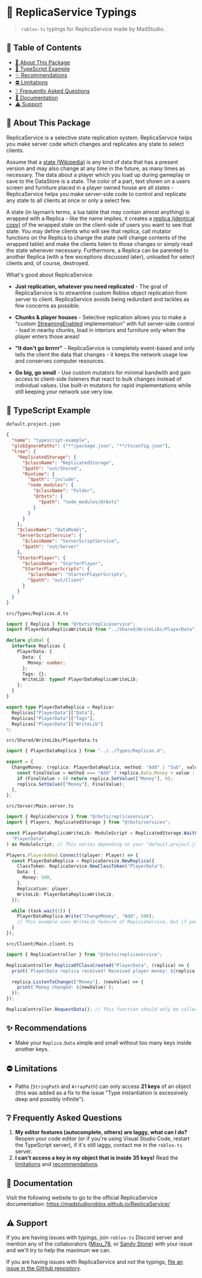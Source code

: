 # 🧩 ReplicaService Typings

> `roblox-ts` typings for ReplicaService made by MadStudio.

## 🔢 Table of Contents

- [📰 About This Package](#-about-this-package)
- [🔗 TypeScript Example](#-typescript-example)
- [✨ Recommendations](#-recommendations)
- [⛔ Limitations](#-limitations)
- [❔ Frequently Asked Questions](#-frequently-asked-questions)
- [📜 Documentation](#-documentation)
- [⚠️ Support](#-support)

## 📰 About This Package

ReplicaService is a selective state replication system. ReplicaService helps you make server code which changes and replicates any state to select clients.

Assume that a [state (Wikipedia)](<https://en.wikipedia.org/wiki/State_(computer_science)>) is any kind of data that has a present version and may also change at any time in the future, as many times as necessary. The data about a player which you load up during gameplay or save to the DataStore is a state. The color of a part, text shown on a users screen and furniture placed in a player owned house are all states - ReplicaService helps you make server-side code to control and replicate any state to all clients at once or only a select few.

A state (in layman’s terms, a lua table that may contain almost anything) is wrapped with a Replica - like the name implies, it creates a [replica (identical copy)](https://en.wikipedia.org/wiki/Replica) of the wrapped state on the client-side of users you want to see that state. You may define clients who will see that replica, call mutator functions on the Replica to change the state (will change contents of the wrapped table) and make the clients listen to those changes or simply read the state whenever necessary. Furthermore, a Replica can be parented to another Replica (with a few exceptions discussed later), unloaded for select clients and, of course, destroyed.

What's good about ReplicaService:

- **Just replication, whatever you need replicated** - The goal of ReplicaService is to streamline custom Roblox object replication from server to client. ReplicaService avoids being redundant and tackles as few concerns as possible.

- **Chunks & player houses** - Selective replication allows you to make a "custom [StreamingEnabled](https://developer.roblox.com/en-us/articles/content-streaming) implementation" with full server-side control - load in nearby chunks, load in interiors and furniture only when the player enters those areas!

- **"It don't go brrrrr"** - ReplicaService is completely event-based and only tells the client the data that changes - it keeps the network usage low and conserves computer resources.

- **Go big, go small** - Use custom mutators for minimal bandwith and gain access to client-side listeners that react to bulk changes instead of individual values. Use built-in mutators for rapid implementations while still keeping your network use very low.

## 🔗 TypeScript Example

`default.project.json`

```json
{
  "name": "typescript-example",
  "globIgnorePaths": ["**/package.json", "**/tsconfig.json"],
  "tree": {
    "ReplicatedStorage": {
      "$className": "ReplicatedStorage",
      "$path": "out/Shared",
      "Runtime": {
        "$path": "include",
        "node_modules": {
          "$className": "Folder",
          "@rbxts": {
            "$path": "node_modules/@rbxts"
          }
        }
      }
    },
    "$className": "DataModel",
    "ServerScriptService": {
      "$className": "ServerScriptService",
      "$path": "out/Server"
    },
    "StarterPlayer": {
      "$className": "StarterPlayer",
      "StarterPlayerScripts": {
        "$className": "StarterPlayerScripts",
        "$path": "out/Client"
      }
    }
  }
}
```

`src/Types/Replicas.d.ts`

```ts
import { Replica } from "@rbxts/replicaservice";
import PlayerDataReplicaWriteLib from "../Shared/WriteLibs/PlayerData";

declare global {
  interface Replicas {
    PlayerData: {
      Data: {
        Money: number;
      };
      Tags: {};
      WriteLib: typeof PlayerDataReplicaWriteLib;
    };
  }
}

export type PlayerDataReplica = Replica<
  Replicas["PlayerData"]["Data"],
  Replicas["PlayerData"]["Tags"],
  Replicas["PlayerData"]["WriteLib"]
>;
```

`src/Shared/WriteLibs/PlayerData.ts`

```ts
import { PlayerDataReplica } from "../../Types/Replicas.d";

export = {
  ChangeMoney: (replica: PlayerDataReplica, method: "Add" | "Sub", value: number) => {
    const FinalValue = method === "Add" ? replica.Data.Money + value : replica.Data.Money - value;
    if (FinalValue < 0) return replica.SetValue(["Money"], 0);
    replica.SetValue(["Money"], FinalValue);
  },
};
```

`src/Server/Main.server.ts`

```ts
import { ReplicaService } from "@rbxts/replicaservice";
import { Players, ReplicatedStorage } from "@rbxts/services";

const PlayerDataReplicaWriteLib: ModuleScript = ReplicatedStorage.WaitForChild("WriteLibs").WaitForChild(
  "PlayerData",
) as ModuleScript; // This varies depending on your "default.project.json" paths.

Players.PlayerAdded.Connect((player: Player) => {
  const PlayerDataReplica = ReplicaService.NewReplica({
    ClassToken: ReplicaService.NewClassToken("PlayerData"),
    Data: {
      Money: 500,
    },
    Replication: player,
    WriteLib: PlayerDataReplicaWriteLib,
  });

  while (task.wait(1)) {
    PlayerDataReplica.Write("ChangeMoney", "Add", 500);
    // This example uses WriteLib feature of ReplicaService, but if you don't want/don't need to use a WriteLib, then you can do: PlayerDataReplica.SetValue(["Money"], PlayerDataReplica.Data.Money + 500)
  }
});
```

`src/Client/Main.client.ts`

```ts
import { ReplicaController } from "@rbxts/replicaservice";

ReplicaController.ReplicaOfClassCreated("PlayerData", (replica) => {
  print(`PlayerData replica received! Received player money: ${replica.Data.Money}`);

  replica.ListenToChange(["Money"], (newValue) => {
    print(`Money changed: ${newValue}`);
  });
});

ReplicaController.RequestData(); // This function should only be called once in the entire codebase! Read the documentation for more information.
```

## ✨ Recommendations

- Make your `Replica.Data` simple and small without too many keys inside another keys.

## ⛔ Limitations

- Paths (`StringPath` and `ArrayPath`) can only access **21 keys** of an object (this was added as a fix to the issue "Type instantiation is excessively deep and possibly infinite").

## ❔ Frequently Asked Questions

1. **My editor features (autocomplete, others) are laggy, what can I do?** Reopen your code editor (or if you're using Visual Studio Code, restart the TypeScript server), if it's still laggy, contact me in the `roblox-ts` server.
2. **I can't access a key in my object that is inside 35 keys!** Read the [limitations](#-limitations) and [recommendations](#-recommendations).

## 📜 Documentation

Visit the following website to go to the official ReplicaService documentation: https://madstudioroblox.github.io/ReplicaService/

## ⚠️ Support

If you are having issues with typings, join `roblox-ts` Discord server and mention any of the collaborators ([Mixu_78](https://discord.com/users/255257883250393091), or [Sandy Stone](https://discord.com/users/1018447375079063573)) with your issue and we'll try to help the maximum we can.

If you are having issues with ReplicaService and not the typings, [file an issue in the GitHub repository](https://github.com/MadStudioRoblox/ReplicaService/issues).
